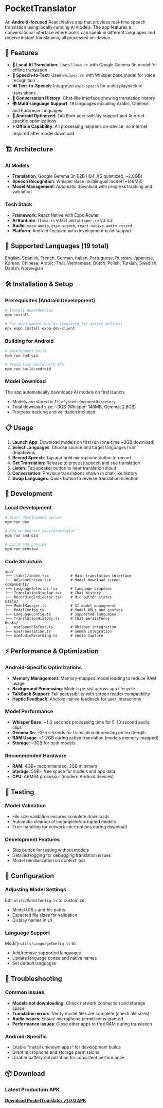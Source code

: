 # PocketTranslator

An **Android-focused** React Native app that provides real-time speech translation using locally-running AI models. The app features a conversational interface where users can speak in different languages and receive instant translations, all processed on-device.

## 🚀 Features

- **🤖 Local AI Translation**: Uses `llama.rn` with Google Gemma 3n model for offline translation
- **🎤 Speech-to-Text**: Uses `whisper.rn` with Whisper base model for voice recognition  
- **🔊 Text-to-Speech**: Integrated `expo-speech` for audio playback of translations
- **💬 Conversation History**: Chat-like interface showing translation history
- **🌍 Multi-language Support**: 19 languages including Arabic, Chinese, and European languages
- **📱 Android Optimized**: TalkBack accessibility support and Android-specific optimizations
- **⚡ Offline Capability**: All processing happens on-device, no internet required after model download

## 🏗️ Architecture

### AI Models
- **Translation**: Google Gemma 3n E2B (IQ4_XS quantized, ~2.8GB)
- **Speech Recognition**: Whisper Base multilingual model (~148MB)
- **Model Management**: Automatic download with progress tracking and validation

### Tech Stack
- **Framework**: React Native with Expo Router
- **AI Runtime**: `llama.rn` v0.6.1 and `whisper.rn` v0.4.3
- **Audio**: `expo-audio`, `expo-speech`, `react-native-audio-record`
- **Platform**: Android-focused with development build support

## 📱 Supported Languages (19 total)

English, Spanish, French, German, Italian, Portuguese, Russian, Japanese, Korean, Chinese, Arabic, Thai, Vietnamese, Dutch, Polish, Turkish, Swedish, Danish, Norwegian

## 🛠️ Installation & Setup

### Prerequisites (Android Development)
```bash
# Install dependencies
npm install

# For development builds (required for native modules)
npx expo install expo-dev-client
```

### Building for Android
```bash
# Development build
npm run android

# Production build with EAS
npm run build:android
```

### Model Download
The app automatically downloads AI models on first launch:
- Models are stored in `FileSystem.documentDirectory`
- Total download size: ~3GB (Whisper: 148MB, Gemma: 2.8GB)
- Progress tracking and validation included

## 📋 Usage

1. **Launch App**: Download models on first run (one-time ~3GB download)
2. **Select Languages**: Choose source and target languages from dropdowns
3. **Record Speech**: Tap and hold microphone button to record
4. **Get Translation**: Release to process speech and see translation
5. **Listen**: Tap speaker button to hear translation aloud
6. **Conversation**: Previous translations shown in chat-like history
7. **Swap Languages**: Quick button to reverse translation direction

## 🔧 Development

### Local Development
```bash
# Start development server
npm run dev

# Run on Android device/emulator
npm run android

# Build and preview
npm run preview
```

### Code Structure
```
app/
├── (tabs)/index.tsx          # Main translation interface
├── WelcomeScreen.tsx         # Model download screen
components/
├── LanguageSelector.tsx      # Language dropdown
├── TranslationDisplay.tsx    # Chat history
├── RecordingIndicator.tsx    # Mic button states
utils/
├── ModelManager.ts           # AI model management
├── ModelConfig.ts            # Model URLs and configs
├── LanguageConfig.ts         # Supported languages
├── TranslationHistory.ts     # Chat persistence
hooks/
├── useSpeechToText.ts        # Whisper integration
├── useTranslation.ts         # Gemma integration
├── useAudioRecording.ts      # Audio capture
```

## ⚡ Performance & Optimization

### Android-Specific Optimizations
- **Memory Management**: Memory-mapped model loading to reduce RAM usage
- **Background Processing**: Models persist across app lifecycle
- **TalkBack Support**: Full accessibility with screen reader compatibility
- **Haptic Feedback**: Android-native feedback for user interactions

### Model Performance
- **Whisper Base**: ~1-2 seconds processing time for 5-10 second audio clips
- **Gemma 3n**: ~2-5 seconds for translation depending on text length
- **RAM Usage**: ~1-2GB during active translation (models memory-mapped)
- **Storage**: ~3GB for both models

### Recommended Hardware
- **RAM**: 4GB+ recommended, 3GB minimum
- **Storage**: 5GB+ free space for models and app data
- **CPU**: ARM64 processor (modern Android devices)

## 🧪 Testing

### Model Validation
- File size validation ensures complete downloads
- Automatic cleanup of incomplete/corrupted models
- Error handling for network interruptions during download

### Development Features
- Skip button for testing without models
- Detailed logging for debugging translation issues
- Model reinitialization on context loss

## 📝 Configuration

### Adjusting Model Settings
Edit `utils/ModelConfig.ts` to customize:
- Model URLs and file paths
- Expected file sizes for validation
- Display names in UI

### Language Support
Modify `utils/LanguageConfig.ts` to:
- Add/remove supported languages
- Update language codes and native names
- Set default languages

## 🚨 Troubleshooting

### Common Issues
- **Models not downloading**: Check network connection and storage space
- **Translation errors**: Verify model files are complete (check file sizes)
- **Audio issues**: Ensure microphone permissions granted
- **Performance issues**: Close other apps to free RAM during translation

### Android-Specific
- Enable "Install unknown apps" for development builds
- Grant microphone and storage permissions
- Disable battery optimization for consistent performance

## 📦 Download

### Latest Production APK
**[Download PocketTranslator v1.0.0 APK](https://github.com/ramasai-badam/PocketTranslator/releases/tag/v1.0.0)**


